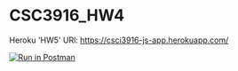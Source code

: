 # CSC3916_HW4
Heroku 'HW5' URl: https://csci3916-js-app.herokuapp.com/

[![Run in Postman](https://run.pstmn.io/button.svg)](https://app.getpostman.com/run-collection/1f703d357895b4358c60#?env%5Bhw4%5D=W3sia2V5Ijoiand0VG9rZW4iLCJ2YWx1ZSI6IkpXVCBleUpoYkdjaU9pSklVekkxTmlJc0luUjVjQ0k2SWtwWFZDSjkuZXlKcFpDSTZJall3TkdVMk9UZ3pOR1ZtWmprMU1EQXdOR1ExWmpnNE5TSXNJblZ6WlhKdVlXMWxJam9pZEdWemRIVnpaWElpTENKcFlYUWlPakUyTVRZNU5UZzFNamQ5LlRmZkx0ajhCWUhFTzczMjhBdmZ1Tk9PWDMyWmlqdkhWc2RTRGg4U2I2NG8iLCJlbmFibGVkIjp0cnVlfV0=)